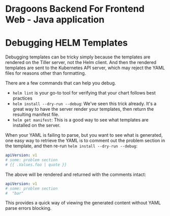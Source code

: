 # Dragoons Backend For Frontend Web - Java application




# Debugging HELM Templates

Debugging templates can be tricky simply because the templates are rendered on the Tiller server, not the Helm client. And then the rendered templates are sent to the Kubernetes API server, which may reject the YAML files for reasons other than formatting.

There are a few commands that can help you debug.

- `helm lint` is your go-to tool for verifying that your chart follows best practices
- `helm install --dry-run --debug`: We've seen this trick already. It's a great way to have the server render your templates, then return the resulting manifest file.
- `helm get manifest`: This is a good way to see what templates are installed on the server.

When your YAML is failing to parse, but you want to see what is generated, one
easy way to retrieve the YAML is to comment out the problem section in the template,
and then re-run `helm install --dry-run --debug`:

```yaml
apiVersion: v1
# some: problem section
# {{ .Values.foo | quote }}
```

The above will be rendered and returned with the comments intact:

```yaml
apiVersion: v1
# some: problem section
#  "bar"
```

This provides a quick way of viewing the generated content without YAML parse
errors blocking.
